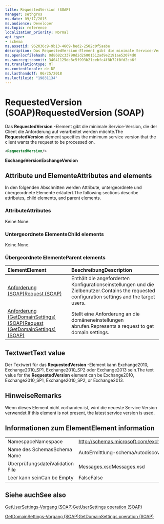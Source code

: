 ```yaml
---
title: RequestedVersion (SOAP)
manager: sethgros
ms.date: 09/17/2015
ms.audience: Developer
ms.topic: reference
localization_priority: Normal
api_type:
- schema
ms.assetid: 962036c9-9b13-4669-bed2-2502c0f5aabe
description: Das RequestedVersion-Element gibt die minimale Service-Version, die der Client die Anforderung auf verarbeitet werden möchte.
ms.openlocfilehash: 0d8682c33790d2d26001512ad9e2191ae52074d0
ms.sourcegitcommit: 34041125dc8c5f993b21cebfc4f8b72f0fd2cb6f
ms.translationtype: MT
ms.contentlocale: de-DE
ms.lasthandoff: 06/25/2018
ms.locfileid: "19831134"
---
```

# <a name="requestedversion-soap"></a><span data-ttu-id="e3f43-103">RequestedVersion (SOAP)</span><span class="sxs-lookup"><span data-stu-id="e3f43-103">RequestedVersion (SOAP)</span></span>

<span data-ttu-id="e3f43-104">Das **RequestedVersion** -Element gibt die minimale Service-Version, die der Client die Anforderung auf verarbeitet werden möchte.</span><span class="sxs-lookup"><span data-stu-id="e3f43-104">The **RequestedVersion** element specifies the minimum service version that the client wants the request to be processed on.</span></span> 
  
```XML
<RequestedVersion/>
```

 <span data-ttu-id="e3f43-105">**ExchangeVersion**</span><span class="sxs-lookup"><span data-stu-id="e3f43-105">**ExchangeVersion**</span></span>
## <a name="attributes-and-elements"></a><span data-ttu-id="e3f43-106">Attribute und Elemente</span><span class="sxs-lookup"><span data-stu-id="e3f43-106">Attributes and elements</span></span>

<span data-ttu-id="e3f43-107">In den folgenden Abschnitten werden Attribute, untergeordnete und übergeordnete Elemente erläutert.</span><span class="sxs-lookup"><span data-stu-id="e3f43-107">The following sections describe attributes, child elements, and parent elements.</span></span>
  
### <a name="attributes"></a><span data-ttu-id="e3f43-108">Attribute</span><span class="sxs-lookup"><span data-stu-id="e3f43-108">Attributes</span></span>

<span data-ttu-id="e3f43-109">Keine.</span><span class="sxs-lookup"><span data-stu-id="e3f43-109">None.</span></span>
  
### <a name="child-elements"></a><span data-ttu-id="e3f43-110">Untergeordnete Elemente</span><span class="sxs-lookup"><span data-stu-id="e3f43-110">Child elements</span></span>

<span data-ttu-id="e3f43-111">Keine.</span><span class="sxs-lookup"><span data-stu-id="e3f43-111">None.</span></span>
  
### <a name="parent-elements"></a><span data-ttu-id="e3f43-112">Übergeordnete Elemente</span><span class="sxs-lookup"><span data-stu-id="e3f43-112">Parent elements</span></span>

|<span data-ttu-id="e3f43-113">**Element**</span><span class="sxs-lookup"><span data-stu-id="e3f43-113">**Element**</span></span>|<span data-ttu-id="e3f43-114">**Beschreibung**</span><span class="sxs-lookup"><span data-stu-id="e3f43-114">**Description**</span></span>|
|:-----|:-----|
|[<span data-ttu-id="e3f43-115">Anforderung (SOAP)</span><span class="sxs-lookup"><span data-stu-id="e3f43-115">Request (SOAP)</span></span>](request-soap.md) <br/> |<span data-ttu-id="e3f43-116">Enthält die angeforderten Konfigurationseinstellungen und die Zielbenutzer.</span><span class="sxs-lookup"><span data-stu-id="e3f43-116">Contains the requested configuration settings and the target users.</span></span>  <br/> |
|[<span data-ttu-id="e3f43-117">Anforderung (GetDomainSettings) (SOAP)</span><span class="sxs-lookup"><span data-stu-id="e3f43-117">Request (GetDomainSettings) (SOAP)</span></span>](request-getdomainsettingssoap.md) <br/> |<span data-ttu-id="e3f43-118">Stellt eine Anforderung an die domäneneinstellungen abrufen.</span><span class="sxs-lookup"><span data-stu-id="e3f43-118">Represents a request to get domain settings.</span></span>  <br/> |
   
## <a name="text-value"></a><span data-ttu-id="e3f43-119">Textwert</span><span class="sxs-lookup"><span data-stu-id="e3f43-119">Text value</span></span>

<span data-ttu-id="e3f43-120">Der Textwert für das **RequestedVersion** -Element kann Exchange2010, Exchange2010_SP1, Exchange2010_SP2 oder Exchange2013 sein.</span><span class="sxs-lookup"><span data-stu-id="e3f43-120">The text value for the **RequestedVersion** element can be Exchange2010, Exchange2010_SP1, Exchange2010_SP2, or Exchange2013.</span></span>
  
## <a name="remarks"></a><span data-ttu-id="e3f43-121">Hinweise</span><span class="sxs-lookup"><span data-stu-id="e3f43-121">Remarks</span></span>

<span data-ttu-id="e3f43-122">Wenn dieses Element nicht vorhanden ist, wird die neueste Service Version verwendet.</span><span class="sxs-lookup"><span data-stu-id="e3f43-122">If this element is not present, the latest service version is used.</span></span>
  
## <a name="element-information"></a><span data-ttu-id="e3f43-123">Informationen zum Element</span><span class="sxs-lookup"><span data-stu-id="e3f43-123">Element information</span></span>

|||
|:-----|:-----|
|<span data-ttu-id="e3f43-124">Namespace</span><span class="sxs-lookup"><span data-stu-id="e3f43-124">Namespace</span></span>  <br/> |http://schemas.microsoft.com/exchange/2010/Autodiscover  <br/> |
|<span data-ttu-id="e3f43-125">Name des Schemas</span><span class="sxs-lookup"><span data-stu-id="e3f43-125">Schema Name</span></span>  <br/> |<span data-ttu-id="e3f43-126">AutoErmittlung-schema</span><span class="sxs-lookup"><span data-stu-id="e3f43-126">Autodiscover schema</span></span>  <br/> |
|<span data-ttu-id="e3f43-127">Überprüfungsdatei</span><span class="sxs-lookup"><span data-stu-id="e3f43-127">Validation File</span></span>  <br/> |<span data-ttu-id="e3f43-128">Messages.xsd</span><span class="sxs-lookup"><span data-stu-id="e3f43-128">Messages.xsd</span></span>  <br/> |
|<span data-ttu-id="e3f43-129">Leer kann sein</span><span class="sxs-lookup"><span data-stu-id="e3f43-129">Can be Empty</span></span>  <br/> |<span data-ttu-id="e3f43-130">False</span><span class="sxs-lookup"><span data-stu-id="e3f43-130">False</span></span>  <br/> |
   
## <a name="see-also"></a><span data-ttu-id="e3f43-131">Siehe auch</span><span class="sxs-lookup"><span data-stu-id="e3f43-131">See also</span></span>



[<span data-ttu-id="e3f43-132">GetUserSettings-Vorgang (SOAP)</span><span class="sxs-lookup"><span data-stu-id="e3f43-132">GetUserSettings operation (SOAP)</span></span>](getusersettings-operation-soap.md)
  
[<span data-ttu-id="e3f43-133">GetDomainSettings-Vorgang (SOAP)</span><span class="sxs-lookup"><span data-stu-id="e3f43-133">GetDomainSettings operation (SOAP)</span></span>](getdomainsettings-operation-soap.md)

